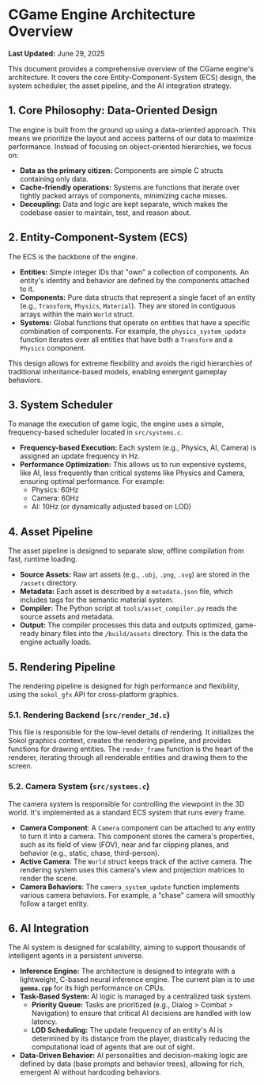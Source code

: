 # CGame Engine Architecture Overview

**Last Updated:** June 29, 2025

This document provides a comprehensive overview of the CGame engine's architecture. It covers the core Entity-Component-System (ECS) design, the system scheduler, the asset pipeline, and the AI integration strategy.

## 1. Core Philosophy: Data-Oriented Design

The engine is built from the ground up using a data-oriented approach. This means we prioritize the layout and access patterns of our data to maximize performance. Instead of focusing on object-oriented hierarchies, we focus on:

- **Data as the primary citizen:** Components are simple C structs containing only data.
- **Cache-friendly operations:** Systems are functions that iterate over tightly packed arrays of components, minimizing cache misses.
- **Decoupling:** Data and logic are kept separate, which makes the codebase easier to maintain, test, and reason about.

## 2. Entity-Component-System (ECS)

The ECS is the backbone of the engine.

-   **Entities:** Simple integer IDs that "own" a collection of components. An entity's identity and behavior are defined by the components attached to it.
-   **Components:** Pure data structs that represent a single facet of an entity (e.g., `Transform`, `Physics`, `Material`). They are stored in contiguous arrays within the main `World` struct.
-   **Systems:** Global functions that operate on entities that have a specific combination of components. For example, the `physics_system_update` function iterates over all entities that have both a `Transform` and a `Physics` component.

This design allows for extreme flexibility and avoids the rigid hierarchies of traditional inheritance-based models, enabling emergent gameplay behaviors.

## 3. System Scheduler

To manage the execution of game logic, the engine uses a simple, frequency-based scheduler located in `src/systems.c`.

-   **Frequency-based Execution:** Each system (e.g., Physics, AI, Camera) is assigned an update frequency in Hz.
-   **Performance Optimization:** This allows us to run expensive systems, like AI, less frequently than critical systems like Physics and Camera, ensuring optimal performance. For example:
    -   Physics: 60Hz
    -   Camera: 60Hz
    -   AI: 10Hz (or dynamically adjusted based on LOD)

## 4. Asset Pipeline

The asset pipeline is designed to separate slow, offline compilation from fast, runtime loading.

-   **Source Assets:** Raw art assets (e.g., `.obj`, `.png`, `.svg`) are stored in the `/assets` directory.
-   **Metadata:** Each asset is described by a `metadata.json` file, which includes tags for the semantic material system.
-   **Compiler:** The Python script at `tools/asset_compiler.py` reads the source assets and metadata.
-   **Output:** The compiler processes this data and outputs optimized, game-ready binary files into the `/build/assets` directory. This is the data the engine actually loads.

## 5. Rendering Pipeline

The rendering pipeline is designed for high performance and flexibility, using the `sokol_gfx` API for cross-platform graphics.

### 5.1. Rendering Backend (`src/render_3d.c`)

This file is responsible for the low-level details of rendering. It initializes the Sokol graphics context, creates the rendering pipeline, and provides functions for drawing entities. The `render_frame` function is the heart of the renderer, iterating through all renderable entities and drawing them to the screen.

### 5.2. Camera System (`src/systems.c`)

The camera system is responsible for controlling the viewpoint in the 3D world. It's implemented as a standard ECS system that runs every frame.

-   **Camera Component**: A `Camera` component can be attached to any entity to turn it into a camera. This component stores the camera's properties, such as its field of view (FOV), near and far clipping planes, and behavior (e.g., static, chase, third-person).
-   **Active Camera**: The `World` struct keeps track of the active camera. The rendering system uses this camera's view and projection matrices to render the scene.
-   **Camera Behaviors**: The `camera_system_update` function implements various camera behaviors. For example, a "chase" camera will smoothly follow a target entity.

## 6. AI Integration

The AI system is designed for scalability, aiming to support thousands of intelligent agents in a persistent universe.

-   **Inference Engine:** The architecture is designed to integrate with a lightweight, C-based neural inference engine. The current plan is to use **`gemma.cpp`** for its high performance on CPUs.
-   **Task-Based System:** AI logic is managed by a centralized task system.
    -   **Priority Queue:** Tasks are prioritized (e.g., Dialog > Combat > Navigation) to ensure that critical AI decisions are handled with low latency.
    -   **LOD Scheduling:** The update frequency of an entity's AI is determined by its distance from the player, drastically reducing the computational load of agents that are out of sight.
-   **Data-Driven Behavior:** AI personalities and decision-making logic are defined by data (base prompts and behavior trees), allowing for rich, emergent AI without hardcoding behaviors.
